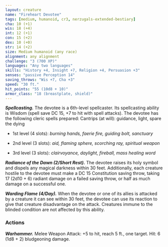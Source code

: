 ```yaml
---
layout: creature
name: "Fireheart Devotee"
tags: [medium, humanoid, cr3, nerzugals-extended-bestiary]
cha: 10 (+1)
wis: 18 (+4)
int: 12 (+1)
con: 15 (+2)
dex: 10 (+0)
str: 14 (+2)
size: Medium humanoid (any race)
alignment: any alignment
challenge: "3 (700 XP)"
languages: "Any two languages"
skills: "History +4, Insight +7, Religion +4, Persuasion +3"
senses: "passive Perception 14"
saving_throws: "Wis +7, Cha +3"
speed: "30 ft."
hit_points: "55 (10d8 + 10)"
armor_class: "18 (breastplate, shield)"
---
```


***Spellcasting.*** The devotee is a 6th-level spellcaster.
Its spellcasting ability is Wisdom (spell save DC 15, +7 to hit with spell attacks). The devotee has the
following cleric spells prepared:
Cantrips (at will): guidance, light, spare the dying

* 1st level (4 slots): <i>burning hands, faerie fire, guiding bolt, sanctuary</i>

* 2nd level (3 slots): <i>aid, flaming sphere, scorching ray, spiritual weapon</i>

* 3rd level (3 slots): <i>clairvoyance, daylight, fireball, mass healing word</i>

***Radiance of the Dawn (2/Short Rest).*** The devotee
raises its holy symbol and dispels any magical
darkness within 30 feet. Additionally, each creature
hostile to the devotee must make a DC 15
Constitution saving throw, taking 17 (2d10 + 6)
radiant damage on a failed saving throw, or half as
much damage on a successful one.

***Warding Flame (4/Day).*** When the devotee or one of
its allies is attacked by a creature it can see within
30 feet, the devotee can use its reaction to give
that creature disadvantage on the attack. Creatures
immune to the blinded condition are not affected
by this ability.

### Actions

***Warhammer.*** Melee Weapon Attack: +5 to hit, reach
5 ft., one target. Hit: 6 (1d8 + 2) bludgeoning
damage.
